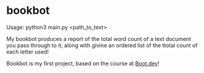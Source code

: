 # bookbot

Usage: python3 main.py <path_to_text>

My bookbot produces a report of the total word count of a text document you pass through to it, along with givine an ordered list of the ttotal count of each letter used!

Bookbot is my first project, based on the course at [Boot.dev](https://www.boot.dev)!
